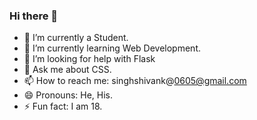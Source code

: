 ### Hi there 👋


- 🔭 I’m currently a Student.
- 🌱 I’m currently learning Web Development.
- 🤔 I’m looking for help with Flask
- 💬 Ask me about CSS.
- 📫 How to reach me: singhshivank@0605@gmail.com
- 😄 Pronouns: He, His.
- ⚡ Fun fact: I am 18.

